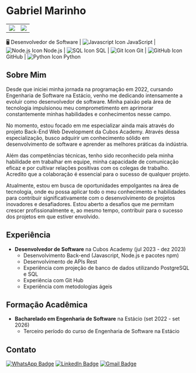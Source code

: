 # Gabriel Marinho

<table>
  <tr>
    <td>
      <img align="center" src="https://github-readme-stats.vercel.app/api?username=GabrielFMarinho&show_icons=true&bg_color=00000000" />
    </td>
    <td>
      <img align="center" src="https://github-readme-stats.vercel.app/api/top-langs/?username=GabrielFMarinho&layout=compact&bg_color=00000000" />
    </td>
  </tr>
</table>

🖥️ Desenvolvedor de Software | ![Javascript Icon](https://img.icons8.com/color/16/000000/javascript--v1.png) JavaScript | ![Node.js Icon](https://img.icons8.com/color/16/000000/nodejs.png) Node.js | ![SQL Icon](https://img.icons8.com/color/16/000000/sql.png) SQL | ![Git Icon](https://img.icons8.com/color/16/000000/git.png) Git | ![GitHub Icon](https://img.icons8.com/color/16/000000/github.png) GitHub | ![Python Icon](https://img.icons8.com/color/16/000000/python.png) Python



## Sobre Mim
Desde que iniciei minha jornada na programação em 2022, cursando Engenharia de Software na Estácio, venho me dedicando intensamente a evoluir como desenvolvedor de software. Minha paixão pela área de tecnologia impulsionou meu comprometimento em aprimorar constantemente minhas habilidades e conhecimentos nesse campo.

No momento, estou focado em me especializar ainda mais através do projeto Back-End Web Development da Cubos Academy. Através dessa especialização, busco adquirir um conhecimento sólido em desenvolvimento de software e aprender as melhores práticas da indústria.

Além das competências técnicas, tenho sido reconhecido pela minha habilidade em trabalhar em equipe, minha capacidade de comunicação eficaz e por cultivar relações positivas com os colegas de trabalho. Acredito que a colaboração é essencial para o sucesso de qualquer projeto.

Atualmente, estou em busca de oportunidades empolgantes na área de tecnologia, onde eu possa aplicar todo o meu conhecimento e habilidades para contribuir significativamente com o desenvolvimento de projetos inovadores e desafiadores. Estou aberto a desafios que me permitam crescer profissionalmente e, ao mesmo tempo, contribuir para o sucesso dos projetos em que estiver envolvido.

## Experiência
- **Desenvolvedor de Software** na Cubos Academy (jul 2023 - dez 2023)
  - Desenvolvimento Back-end (Javascript, Node.js e pacotes npm)
  - Desenvolvimento de APIs Rest
  - Experiência com projeção de banco de dados utilizando PostgreSQL e SQL
  - Experiência com Git Hub
  - Experiência com metodologias ágeis


## Formação Acadêmica
- **Bacharelado em Engenharia de Software** na Estácio (set 2022 - set 2026)
  - Terceiro período do curso de Engenharia de Software na Estácio

## Contato

[![WhatsApp Badge](https://img.shields.io/badge/WhatsApp-25D366?style=for-the-badge&logo=whatsapp&logoColor=white)](https://wa.me/5532984681942)
[![LinkedIn Badge](https://img.shields.io/badge/LinkedIn-0077B5?style=for-the-badge&logo=linkedin&logoColor=white)](https://www.linkedin.com/in/gabriel-marinho95/)
[![Gmail Badge](https://img.shields.io/badge/Gmail-D14836?style=for-the-badge&logo=gmail&logoColor=white)](mailto:gabriel18marinho@gmail.com)
